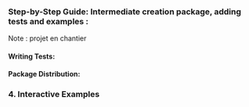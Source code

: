 
### Step-by-Step Guide: Intermediate creation package, adding tests and examples :

Note : projet en chantier
#### Writing Tests:

#### Package Distribution:

### 4. Interactive Examples




